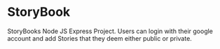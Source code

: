 # StoryBook
StoryBooks Node JS Express Project. Users can login with their google account and add Stories that they deem either public or private.

